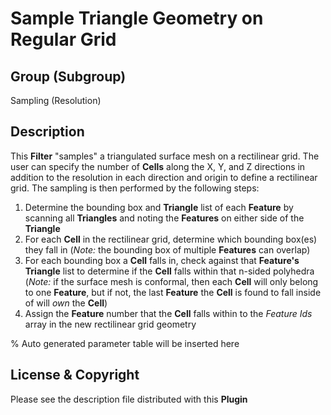 # Sample Triangle Geometry on Regular Grid

## Group (Subgroup)

Sampling (Resolution)

## Description

This **Filter** "samples" a triangulated surface mesh on a rectilinear grid. The user can specify the number of **Cells** along the X, Y, and Z directions in addition to the resolution in each direction and origin to define a rectilinear grid.  The sampling is then performed by the following steps:

1. Determine the bounding box and **Triangle** list of each **Feature** by scanning all **Triangles** and noting the **Features** on either side of the **Triangle**
2. For each **Cell** in the rectilinear grid, determine which bounding box(es) they fall in (*Note:* the bounding box of multiple **Features** can overlap)
3. For each bounding box a **Cell** falls in, check against that **Feature's** **Triangle** list to determine if the **Cell** falls within that n-sided polyhedra (*Note:* if the surface mesh is conformal, then each **Cell** will only belong to one **Feature**, but if not, the last **Feature** the **Cell** is found to fall inside of will *own* the **Cell**)
4. Assign the **Feature** number that the **Cell** falls within to the *Feature Ids* array in the new rectilinear grid geometry

% Auto generated parameter table will be inserted here

## License & Copyright

Please see the description file distributed with this **Plugin**
